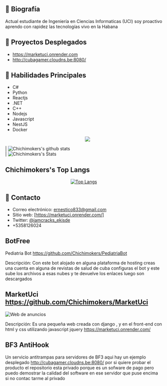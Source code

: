 ## 📝 Biografía
Actual estudiante de Ingeniería en Ciencias Informaticas (UCI)
soy proactivo aprendo con rapidez las tecnologías
vivo en la Habana

## 🚀 Proyectos Desplegados
- https://marketuci.onrender.com
- http://cubagamer.cloudns.be:8080/

## 🔧 Habilidades Principales
- C#
- Python
- Reactjs
- .NET
- C++
- Nodejs
- Javascript
- NestJS
- Docker
  <p align="center">
    <a href="https://skillicons.dev">
      <img src="https://skillicons.dev/icons?i=yml,py,cs,js,ts,kotlin,html,css,nextjs,angular,django,react,tailwind,sklearn,dotnet,sqlite" />
    </a>
  </p>


| ![Chichimokers's github stats](https://github-readme-stats.vercel.app/api?username=Chichimokers&show_icons=true&theme=algolia)          
| ![Chichimokers's Stats](https://github-readme-streak-stats.herokuapp.com/?user=Chichimokers&theme=algolia)                    


## Chichimokers's Top Langs

<p align="center">
  <a href="https://github-readme-stats.vercel.app/api/top-langs/?username=Chichimokers&langs_count=8&theme=algolia&layout=compact">
    <img src="https://github-readme-stats.vercel.app/api/top-langs/?username=Chichimokers&langs_count=8&theme=algolia&layout=compact" alt="Top Langs"/>
  </a>
</p>

 
## 💬 Contacto
- Correo electrónico: ernestico833@gmail.com
- Sitio web: [https://marketuci.onrender.com/]
- Twitter: [@iamcracks_ekisde]()
- +5358126024

## BotFree

Pediatria Bot https://github.com/Chichimokers/PediatriaBot

Descripción: Con este bot alojado en alguna plataforma de hosting creas una cuenta en alguna de revistas de salud de cuba 
configuras el bot y este sube los archivos a esas nubes y te devuelve los enlaces luego son descargados
## MarketUci  https://github.com/Chichimokers/MarketUci

![Web de anuncios](`)

Descripción: Es una pequeña web creada con django , y en el front-end con html y css utilizando javascript jquery https://marketuci.onrender.com/

## BF3 AntiHook

Un servicio antitrampas para servidores de BF3 aqui hay un ejemplo desplegado http://cubagamer.cloudns.be:8080/ por si quiere probar el producto 
el repositorio esta privado porque es un sofware de pago pero puedo demostrar la calidad del software en ese servidor que puse encima si no contac
tarme al privado

